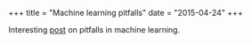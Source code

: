 +++
title = "Machine learning pitfalls"
date = "2015-04-24"
+++

Interesting [post](http://danielnee.com/archives/155) on pitfalls in machine learning.

